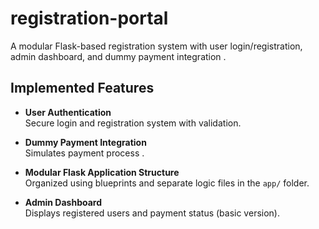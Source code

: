 
# registration-portal


A modular Flask-based registration system with user login/registration, admin dashboard, and dummy payment integration .

## Implemented Features

-  **User Authentication**  
  Secure login and registration system with validation.

-  **Dummy Payment Integration**  
  Simulates payment process .

-  **Modular Flask Application Structure**  
  Organized using blueprints and separate logic files in the `app/` folder.

-  **Admin Dashboard**  
  Displays registered users and payment status (basic version).

